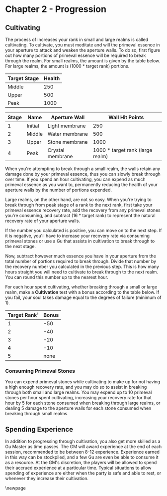 # Chapter 2 - Progression

## Cultivating
The process of increases your rank in small and large realms is called cultivating. To cultivate, you must meditate and will the primeval essence in your aperture to attack and weaken the aperture walls. To do so, first figure out how many portions of primeval essence will be required to break through the realm. For small realms, the amount is given by the table below. For large realms, the amount is (1000 * target rank) portions.

| Target Stage |  Health  |
| ----- | ----- |
|   Middle     |   250    |
|   Upper      |   500   |
|   Peak       |   1000   |

| Stage | Name | Aperture Wall | Wall Hit Points |
| ----- | ----- | ----- | ----- | 
| 1       | Initial   | Light membrane | 250 |
| 2       | Middle    | Water membrane | 500 |
| 3       | Upper     | Stone membrane | 1000 |
| 4       | Peak      | Crystal membrane | 1000 * target rank (large realm) |

When you're attempting to break through a small realm, the walls retain any damage done by your primeval essence, thus you can slowly break through over time. If you spend an hour cultivating, you can expend as much primeval essence as you want to, permanently reducing the health of your aperture walls by the number of portions expended. 

Large realms, on the other hand, are not so easy. When you're trying to break through from peak stage of a rank to the next rank, first take your primeval essence recovery rate, add the recovery from any primeval stones you're consuming, and subtract (16 * target rank) to represent the natural recovery rate of your aperture walls.

If the number you calculated is positive, you can move on to the next step. If it is negative, you'll have to increase your recovery rate via consuming primeval stones or use a Gu that assists in cultivation to break through to the next stage.

Now, subtract however much essence you have in your aperture from the total number of portions required to break through. Divide that number by the recovery number you calculated in the previous step. This is how many hours straight you will need to cultivate to break through to the next realm. You can round this number up to the nearest hour.

For each hour spent cultivating, whether breaking through a small or large realm, make a **Cultivation** test with a bonus according to the table below. If you fail, your soul takes damage equal to the degrees of failure (minimum of 1).

| Target Rank¹|  Bonus  |
| ----- | ----- |
|      1      |   -50   |
|      2      |   -40   |
|      3      |   -20   |
|      4      |   -10   |
|      5      |   none  |

### Consuming Primeval Stones
You can expend primeval stones while cultivating to make up for not having a high enough recovery rate, and you may do so to assist in breaking through both small and large realms. You may expend up to 10 primeval stones per hour spent cultivating, increasing your recovery rate for that hour by 5 for each stone consumed when breaking through large realms, or dealing 5 damage to the aperture walls for each stone consumed when breaking through small realms.

## Spending Experience
In addition to progressing through cultivation, you also get more skilled as a Gu Master as time passes. The GM will award experience at the end of each session, recommended to be between 8-12 experience. Experience earned in this way can be stockpiled, and a few Gu are even be able to consume it as a resource. At the GM's discretion, the players will be allowed to spend their accrued experience at a particular time. Typical situations to allow spending of experience are either when the party is safe and able to rest, or whenever they increase their cultivation.

\newpage